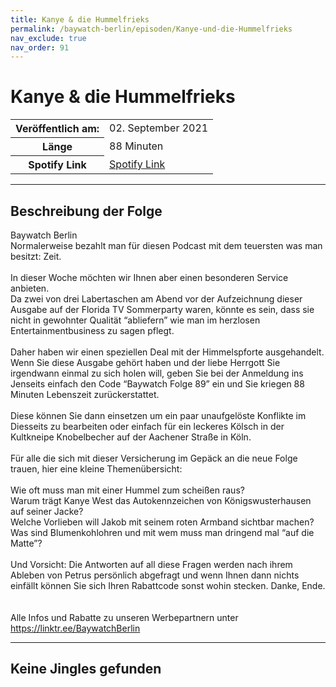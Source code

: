 ```yaml
---
title: Kanye & die Hummelfrieks
permalink: /baywatch-berlin/episoden/Kanye-und-die-Hummelfrieks
nav_exclude: true
nav_order: 91
---
```


# Kanye & die Hummelfrieks
<table class="resp-table dcf-table dcf-table-responsive dcf-table-bordered dcf-table-striped dcf-w-100%">
                    <tbody>
                        <tr>
                            <th scope="row">Veröffentlich am:</th>
                            <td data-label="Veröffentlich am:">02. September 2021</td>
                        </tr>
                        <tr>
                            <th scope="row">Länge </th>
                            <td data-label="Länge ">88 Minuten</td>
                        </tr><tr>
                                <th scope="row">Spotify Link</th>
                                <td data-label="Spotify Link"><a href="https://open.spotify.com/episode/1y54zLgQPEPAmiz2sxcVLV">Spotify Link</a></td>
                            </tr></tbody>
                </table>

***

## Beschreibung der Folge

<div>
Baywatch Berlin <br> Normalerweise bezahlt man für diesen Podcast mit dem teuersten was man besitzt: Zeit.  <br>  <br> In dieser Woche möchten wir Ihnen aber einen besonderen Service anbieten.  <br> Da zwei von drei Labertaschen am Abend vor der Aufzeichnung dieser Ausgabe auf der Florida TV Sommerparty waren, könnte es sein, dass sie nicht in gewohnter Qualität “abliefern” wie man im herzlosen Entertainmentbusiness zu sagen pflegt.  <br>  <br> Daher haben wir einen speziellen Deal mit der Himmelspforte ausgehandelt. Wenn Sie diese Ausgabe gehört haben und der liebe Herrgott Sie irgendwann einmal zu sich holen will, geben Sie bei der Anmeldung ins Jenseits einfach den Code “Baywatch Folge 89” ein und Sie kriegen 88 Minuten Lebenszeit zurückerstattet.  <br>  <br> Diese können Sie dann einsetzen um ein paar unaufgelöste Konflikte im Diesseits zu bearbeiten oder einfach für ein leckeres Kölsch in der Kultkneipe Knobelbecher auf der Aachener Straße in Köln.  <br>  <br> Für alle die sich mit dieser Versicherung im Gepäck an die neue Folge trauen, hier eine kleine Themenübersicht:  <br>  <br> Wie oft muss man mit einer Hummel zum scheißen raus?  <br> Warum trägt Kanye West das Autokennzeichen von Königswusterhausen auf seiner Jacke?  <br> Welche Vorlieben will Jakob mit seinem roten Armband sichtbar machen?  <br> Was sind Blumenkohlohren und mit wem muss man dringend mal “auf die Matte”?  <br>  <br> Und Vorsicht: Die Antworten auf all diese Fragen werden nach ihrem Ableben von Petrus persönlich abgefragt und wenn Ihnen dann nichts einfällt können Sie sich Ihren Rabattcode sonst wohin stecken. Danke, Ende. <br>  <br>  <br> Alle Infos und Rabatte zu unseren Werbepartnern unter <a href="https://linktr.ee/BaywatchBerlin">https://linktr.ee/BaywatchBerlin</a>  
</div>

***

## Keine Jingles gefunden